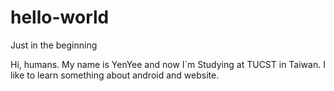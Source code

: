 # hello-world
Just in the beginning

Hi, humans.
My name is YenYee and now I`m Studying at TUCST in Taiwan.
I like to learn something about android and website.
